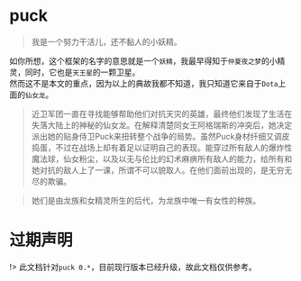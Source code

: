 # puck

> 我是一个努力干活儿，还不黏人的小妖精。

如你所想，这个框架的名字的意思就是一个`妖精`，我最早得知于`仲夏夜之梦`的小精灵，同时，它也是`天王星`的一颗卫星。  
然而这不是本文的重点，因为以上的典故我都不知道，我只知道它来自于`Dota`上面的`仙女龙`。


> 近卫军团一直在寻找能够帮助他们对抗天灾的英雄，最终他们发现了生活在失落大陆上的神秘的仙女龙。在解释清楚同女王阿格瑞斯的冲突后，她决定派出她的贴身侍卫Puck来扭转整个战争的局势。虽然Puck身材纤细又调皮捣蛋，不过在战场上却有着足以证明自己的表现。能穿过所有敌人的爆炸性魔法球，仙女粉尘，以及以无与伦比的幻术麻痹所有敌人的能力，给所有和她对抗的敌人上了一课，所谓不可以貌取人。在他们面前出现的，是无穷无尽的欺骗。  



> 她们是由龙族和女精灵所生的后代，为龙族中唯一有女性的种族。





# 过期声明

!> 此文档针对`puck 0.*`，目前现行版本已经升级，故此文档仅供参考。